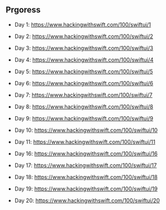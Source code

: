 ## Prgoress
- Day 1: https://www.hackingwithswift.com/100/swiftui/1
- Day 2: https://www.hackingwithswift.com/100/swiftui/2
- Day 3: https://www.hackingwithswift.com/100/swiftui/3
- Day 4: https://www.hackingwithswift.com/100/swiftui/4
- Day 5: https://www.hackingwithswift.com/100/swiftui/5
- Day 6: https://www.hackingwithswift.com/100/swiftui/6
- Day 7: https://www.hackingwithswift.com/100/swiftui/7
- Day 8: https://www.hackingwithswift.com/100/swiftui/8
- Day 9: https://www.hackingwithswift.com/100/swiftui/9
- Day 10: https://www.hackingwithswift.com/100/swiftui/10
- Day 11: https://www.hackingwithswift.com/100/swiftui/11



- Day 16: https://www.hackingwithswift.com/100/swiftui/16
- Day 17: https://www.hackingwithswift.com/100/swiftui/17
- Day 18: https://www.hackingwithswift.com/100/swiftui/18
- Day 19: https://www.hackingwithswift.com/100/swiftui/19
- Day 20: https://www.hackingwithswift.com/100/swiftui/20
